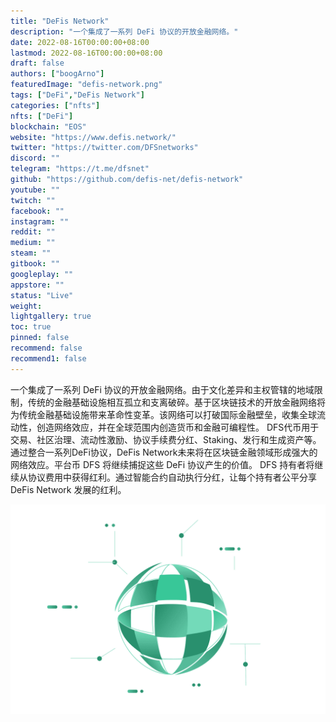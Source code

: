 ```yaml
---
title: "DeFis Network"
description: "一个集成了一系列 DeFi 协议的开放金融网络。"
date: 2022-08-16T00:00:00+08:00
lastmod: 2022-08-16T00:00:00+08:00
draft: false
authors: ["boogArno"]
featuredImage: "defis-network.png"
tags: ["DeFi","DeFis Network"]
categories: ["nfts"]
nfts: ["DeFi"]
blockchain: "EOS"
website: "https://www.defis.network/"
twitter: "https://twitter.com/DFSnetworks"
discord: ""
telegram: "https://t.me/dfsnet"
github: "https://github.com/defis-net/defis-network"
youtube: ""
twitch: ""
facebook: ""
instagram: ""
reddit: ""
medium: ""
steam: ""
gitbook: ""
googleplay: ""
appstore: ""
status: "Live"
weight: 
lightgallery: true
toc: true
pinned: false
recommend: false
recommend1: false
---
```

<p>一个集成了一系列 DeFi 协议的开放金融网络。由于文化差异和主权管辖的地域限制，传统的金融基础设施相互孤立和支离破碎。基于区块链技术的开放金融网络将为传统金融基础设施带来革命性变革。该网络可以打破国际金融壁垒，收集全球流动性，创造网络效应，并在全球范围内创造货币和金融可编程性。 DFS代币用于交易、社区治理、流动性激励、协议手续费分红、Staking、发行和生成资产等。通过整合一系列DeFi协议，DeFis Network未来将在区块链金融领域形成强大的网络效应。平台币 DFS 将继续捕捉这些 DeFi 协议产生的价值。 DFS 持有者将继续从协议费用中获得红利。通过智能合约自动执行分红，让每个持有者公平分享 DeFis Network 发展的红利。</p>

![1.1e1a5d86](1.1e1a5d86.png)
